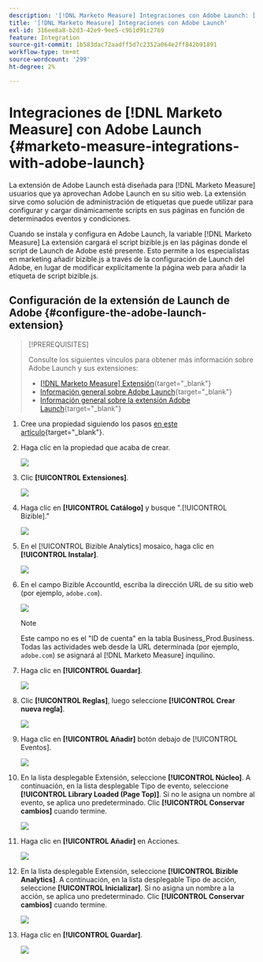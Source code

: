 ```yaml
---
description: '[!DNL Marketo Measure] Integraciones con Adobe Launch: [!DNL Marketo Measure] - Documentación del producto'
title: '[!DNL Marketo Measure] Integraciones con Adobe Launch'
exl-id: 316ee8a8-b2d3-42e9-9ee5-c9b1d91c2769
feature: Integration
source-git-commit: 1b583dac72aadff5d7c2352a064e2ff842b91891
workflow-type: tm+mt
source-wordcount: '299'
ht-degree: 2%

---
```


# Integraciones de [!DNL Marketo Measure] con Adobe Launch {#marketo-measure-integrations-with-adobe-launch}

La extensión de Adobe Launch está diseñada para [!DNL Marketo Measure] usuarios que ya aprovechan Adobe Launch en su sitio web. La extensión sirve como solución de administración de etiquetas que puede utilizar para configurar y cargar dinámicamente scripts en sus páginas en función de determinados eventos y condiciones.

Cuando se instala y configura en Adobe Launch, la variable [!DNL Marketo Measure] La extensión cargará el script bizible.js en las páginas donde el script de Launch de Adobe esté presente. Esto permite a los especialistas en marketing añadir bizible.js a través de la configuración de Launch del Adobe, en lugar de modificar explícitamente la página web para añadir la etiqueta de script bizible.js.

## Configuración de la extensión de Launch de Adobe {#configure-the-adobe-launch-extension}

>[!PREREQUISITES]
>
>Consulte los siguientes vínculos para obtener más información sobre Adobe Launch y sus extensiones:
>
>* [[!DNL Marketo Measure] Extensión](https://experienceleague.adobe.com/docs/experience-platform/destinations/catalog/email/bizible.html?lang=en#catalog){target="_blank"}
>* [Información general sobre Adobe Launch](https://experienceleague.adobe.com/docs/launch-learn/implementing-in-websites-with-launch/index.html?lang=en#prerequisites){target="_blank"}
>* [Información general sobre la extensión Adobe Launch](https://experienceleague.adobe.com/docs/launch/using/extension-dev/overview.html?lang=en#extension-configuration){target="_blank"}

1. Cree una propiedad siguiendo los pasos [en este artículo](https://experienceleague.adobe.com/docs/platform-learn/implement-in-websites/configure-tags/create-a-property.html?lang=en#go-to-the-data-collection-interface){target="_blank"}.

1. Haga clic en la propiedad que acaba de crear.

   ![](assets/marketo-measure-integrations-with-adobe-launch-1.png)

1. Clic **[!UICONTROL Extensiones]**.

   ![](assets/marketo-measure-integrations-with-adobe-launch-2.png)

1. Haga clic en **[!UICONTROL Catálogo]** y busque &quot;.[!UICONTROL Bizible].&quot;

   ![](assets/marketo-measure-integrations-with-adobe-launch-3.png)

1. En el [!UICONTROL Bizible Analytics] mosaico, haga clic en **[!UICONTROL Instalar]**.

   ![](assets/marketo-measure-integrations-with-adobe-launch-4.png)

1. En el campo Bizible AccountId, escriba la dirección URL de su sitio web (por ejemplo, `adobe.com`).

   ![](assets/marketo-measure-integrations-with-adobe-launch-5.png)

   >[!NOTE]
   >
   >Este campo no es el &quot;ID de cuenta&quot; en la tabla Business_Prod.Business. Todas las actividades web desde la URL determinada (por ejemplo, `adobe.com`) se asignará al [!DNL Marketo Measure] inquilino.

1. Haga clic en **[!UICONTROL Guardar]**.

   ![](assets/marketo-measure-integrations-with-adobe-launch-6.png)

1. Clic **[!UICONTROL Reglas]**, luego seleccione **[!UICONTROL Crear nueva regla]**.

   ![](assets/marketo-measure-integrations-with-adobe-launch-7.png)

1. Haga clic en **[!UICONTROL Añadir]** botón debajo de [!UICONTROL Eventos].

   ![](assets/marketo-measure-integrations-with-adobe-launch-8.png)

1. En la lista desplegable Extensión, seleccione **[!UICONTROL Núcleo]**. A continuación, en la lista desplegable Tipo de evento, seleccione **[!UICONTROL Library Loaded (Page Top)]**. Si no le asigna un nombre al evento, se aplica uno predeterminado. Clic **[!UICONTROL Conservar cambios]** cuando termine.

   ![](assets/marketo-measure-integrations-with-adobe-launch-9.png)

1. Haga clic en **[!UICONTROL Añadir]** en Acciones.

   ![](assets/marketo-measure-integrations-with-adobe-launch-10.png)

1. En la lista desplegable Extensión, seleccione **[!UICONTROL Bizible Analytics]**. A continuación, en la lista desplegable Tipo de acción, seleccione **[!UICONTROL Inicializar]**. Si no asigna un nombre a la acción, se aplica uno predeterminado. Clic **[!UICONTROL Conservar cambios]** cuando termine.

   ![](assets/marketo-measure-integrations-with-adobe-launch-11.png)

1. Haga clic en **[!UICONTROL Guardar]**.

   ![](assets/marketo-measure-integrations-with-adobe-launch-12.png)
